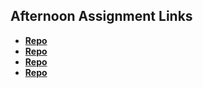 ## Afternoon Assignment Links

* **[Repo](https://github.com/JCHU14/game-night)**
* **[Repo](https://github.com/JCHU14/<ASSIGNMENT_REPO>)**
* **[Repo](https://github.com/JCHU14/<ASSIGNMENT_REPO>)**
* **[Repo](https://github.com/JCHU14/<ASSIGNMENT_REPO>)**
